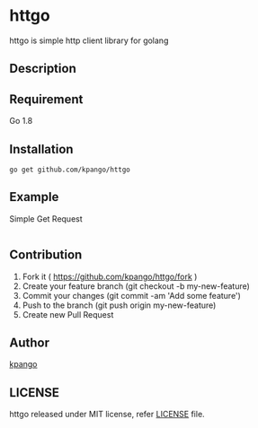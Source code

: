 # httgo
httgo is simple http client library for golang

## Description

## Requirement
Go 1.8

## Installation
```shell
go get github.com/kpango/httgo
```

## Example
Simple Get Request
```go
```

## Contribution
1. Fork it ( https://github.com/kpango/httgo/fork )
2. Create your feature branch (git checkout -b my-new-feature)
3. Commit your changes (git commit -am 'Add some feature')
4. Push to the branch (git push origin my-new-feature)
5. Create new Pull Request

## Author
[kpango](https://github.com/kpango)

## LICENSE
httgo released under MIT license, refer [LICENSE](https://github.com/kpango/httgo/blob/master/LICENSE) file.
